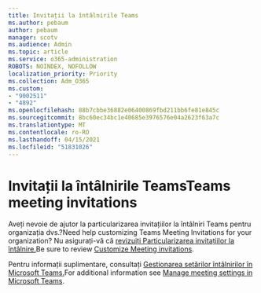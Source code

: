 ```yaml
---
title: Invitații la întâlnirile Teams
ms.author: pebaum
author: pebaum
manager: scotv
ms.audience: Admin
ms.topic: article
ms.service: o365-administration
ROBOTS: NOINDEX, NOFOLLOW
localization_priority: Priority
ms.collection: Adm_O365
ms.custom:
- "9002511"
- "4892"
ms.openlocfilehash: 88b7cbbe36882e06400869fbd211bb6fe81e845c
ms.sourcegitcommit: 8bc60ec34bc1e40685e3976576e04a2623f63a7c
ms.translationtype: MT
ms.contentlocale: ro-RO
ms.lasthandoff: 04/15/2021
ms.locfileid: "51831026"
---
```

# <a name="teams-meeting-invitations"></a><span data-ttu-id="eb432-102">Invitații la întâlnirile Teams</span><span class="sxs-lookup"><span data-stu-id="eb432-102">Teams meeting invitations</span></span>

<span data-ttu-id="eb432-103">Aveți nevoie de ajutor la particularizarea invitațiilor la întâlniri Teams pentru organizația dvs.?</span><span class="sxs-lookup"><span data-stu-id="eb432-103">Need help customizing Teams Meeting Invitations for your organization?</span></span> <span data-ttu-id="eb432-104">Nu asigurați-vă că [revizuiți Particularizarea invitațiilor la întâlnire.](https://docs.microsoft.com/microsoftteams/meeting-settings-in-teams#customize-meeting-invitations)</span><span class="sxs-lookup"><span data-stu-id="eb432-104">Be sure to review [Customize Meeting invitations](https://docs.microsoft.com/microsoftteams/meeting-settings-in-teams#customize-meeting-invitations).</span></span>  

<span data-ttu-id="eb432-105">Pentru informații suplimentare, consultați [Gestionarea setărilor întâlnirilor în Microsoft Teams.](https://docs.microsoft.com/microsoftteams/meeting-settings-in-teams)</span><span class="sxs-lookup"><span data-stu-id="eb432-105">For additional information see [Manage meeting settings in Microsoft Teams](https://docs.microsoft.com/microsoftteams/meeting-settings-in-teams).</span></span>
